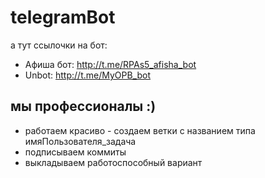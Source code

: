 # telegramBot
а тут ссылочки на бот:
- Афиша бот: http://t.me/RPAs5_afisha_bot
- Unbot:     http://t.me/MyOPB_bot

## мы профессионалы :)
- работаем красиво - создаем ветки с названием типа имяПользователя_задача
- подписываем коммиты
- выкладываем работоспособный вариант
